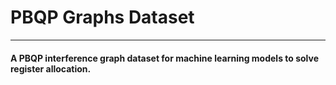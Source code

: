 # PBQP Graphs Dataset
---
#### A PBQP interference graph dataset for machine learning models to solve register allocation.